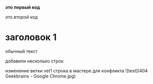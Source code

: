 **это первый код**

*это второй код*

# заголовок 1

обычный текст

добавили несколько строк

изменение ветки vet1
строка в мастере для конфликта
![test](404  Geekbrains - Google Chrome.jpg)
